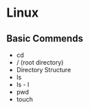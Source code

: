 # Linux

## Basic Commends
* cd
* / (root directory)
* Directory Structure
* ls
* ls - l
* pwd
* touch